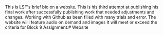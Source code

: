 This is LSF's brief bio on a website. 
This is his third attempt at publishing his final work after successfully publishing work that needed adjustments and changes. 
Working with Github as been filled with many trials and error.
The website wiill feature audio on demand and images
It will meet or exceed the criteria for Block 9 Assignment.# Website
